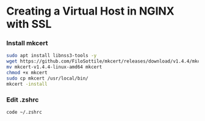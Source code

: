 # Creating a Virtual Host in NGINX with SSL


### Install mkcert  

```bash
sudo apt install libnss3-tools -y
wget https://github.com/FiloSottile/mkcert/releases/download/v1.4.4/mkcert-v1.4.4-linux-amd64
mv mkcert-v1.4.4-linux-amd64 mkcert
chmod +x mkcert
sudo cp mkcert /usr/local/bin/
mkcert -install
```

### Edit .zshrc

```bash
code ~/.zshrc
```


